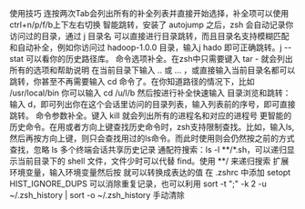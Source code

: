 使用技巧
连按两次Tab会列出所有的补全列表并直接开始选择，补全项可以使用 ctrl+n/p/f/b上下左右切换
智能跳转，安装了 autojump 之后，zsh 会自动记录你访问过的目录，通过 j 目录名 可以直接进行目录跳转，而且目录名支持模糊匹配和自动补全，例如你访问过 hadoop-1.0.0 目录，输入j hado 即可正确跳转。j --stat 可以看你的历史路径库。
命令选项补全。在zsh中只需要键入 tar -<tab> 就会列出所有的选项和帮助说明
在当前目录下输入 .. 或 ... ，或直接输入当前目录名都可以跳转，你甚至不再需要输入 cd 命令了。在你知道路径的情况下，比如 /usr/local/bin 你可以输入 cd /u/l/b 然后按进行补全快速输入
目录浏览和跳转：输入 d，即可列出你在这个会话里访问的目录列表，输入列表前的序号，即可直接跳转。
命令参数补全。键入 kill <tab> 就会列出所有的进程名和对应的进程号
更智能的历史命令。在用或者方向上键查找历史命令时，zsh支持限制查找。比如，输入ls,然后再按方向上键，则只会查找用过的ls命令。而此时使用则会仍然按之前的方式查找，忽略 ls
多个终端会话共享历史记录
通配符搜索：ls -l **/*.sh，可以递归显示当前目录下的 shell 文件，文件少时可以代替 find。使用 **/ 来递归搜索
扩展环境变量，输入环境变量然后按 就可以转换成表达的值
在 .zshrc 中添加 setopt HIST_IGNORE_DUPS 可以消除重复记录，也可以利用 sort -t ";" -k 2 -u ~/.zsh_history | sort -o ~/.zsh_history 手动清除
